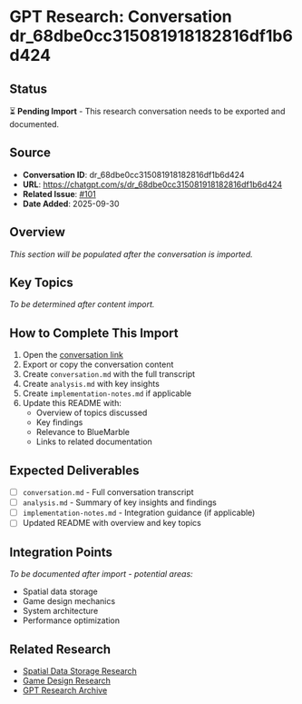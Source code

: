 # GPT Research: Conversation dr_68dbe0cc315081918182816df1b6d424

## Status

⏳ **Pending Import** - This research conversation needs to be exported and documented.

## Source

- **Conversation ID**: dr_68dbe0cc315081918182816df1b6d424
- **URL**: https://chatgpt.com/s/dr_68dbe0cc315081918182816df1b6d424
- **Related Issue**: [#101](https://github.com/Nomoos/BlueMarble.Design/issues/101)
- **Date Added**: 2025-09-30

## Overview

*This section will be populated after the conversation is imported.*

## Key Topics

*To be determined after content import.*

## How to Complete This Import

1. Open the [conversation link](https://chatgpt.com/s/dr_68dbe0cc315081918182816df1b6d424)
2. Export or copy the conversation content
3. Create `conversation.md` with the full transcript
4. Create `analysis.md` with key insights
5. Create `implementation-notes.md` if applicable
6. Update this README with:
   - Overview of topics discussed
   - Key findings
   - Relevance to BlueMarble
   - Links to related documentation

## Expected Deliverables

- [ ] `conversation.md` - Full conversation transcript
- [ ] `analysis.md` - Summary of key insights and findings
- [ ] `implementation-notes.md` - Integration guidance (if applicable)
- [ ] Updated README with overview and key topics

## Integration Points

*To be documented after import - potential areas:*
- Spatial data storage
- Game design mechanics
- System architecture
- Performance optimization

## Related Research

- [Spatial Data Storage Research](../../spatial-data-storage/)
- [Game Design Research](../../game-design/)
- [GPT Research Archive](../README.md)
